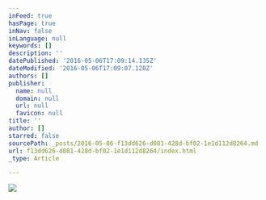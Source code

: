 ```yaml
---
inFeed: true
hasPage: true
inNav: false
inLanguage: null
keywords: []
description: ''
datePublished: '2016-05-06T17:09:14.135Z'
dateModified: '2016-05-06T17:09:07.128Z'
authors: []
publisher:
  name: null
  domain: null
  url: null
  favicon: null
title: ''
author: []
starred: false
sourcePath: _posts/2016-05-06-f13dd626-d081-428d-bf02-1e1d112d8264.md
url: f13dd626-d081-428d-bf02-1e1d112d8264/index.html
_type: Article

---
```

![](https://the-grid-user-content.s3-us-west-2.amazonaws.com/9f6ab425-899b-4a56-b1ca-189cbfb2e017.jpg)